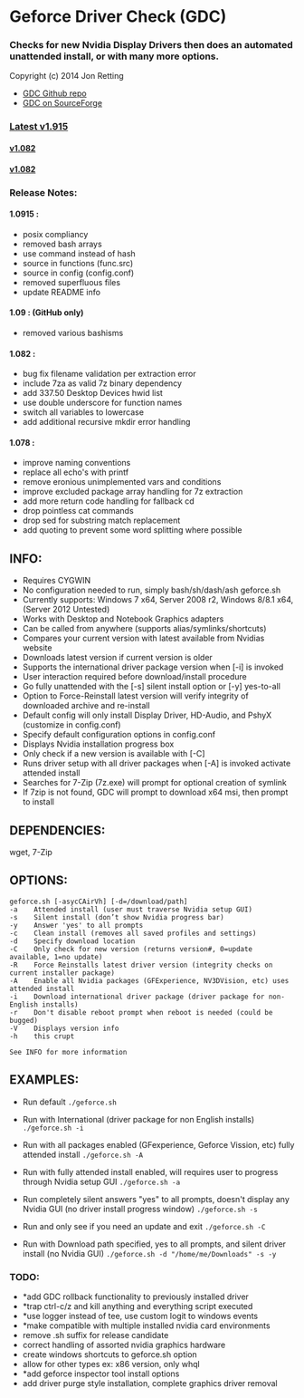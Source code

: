 Geforce Driver Check (GDC)
==========================
### Checks for new Nvidia Display Drivers then does an automated unattended install, or with many more options.
Copyright (c) 2014 Jon Retting

- [GDC Github repo](https://github.com/jonretting/geforce-driver-check)
- [GDC on SourceForge](https://sourceforge.net/projects/geforce-driver-check/)

### [Latest v1.915](https://sourceforge.net/projects/geforce-driver-check/files/latest/download)

#### [v1.082](https://sourceforge.net/projects/geforce-driver-check/files/geforce-driver-check-1.082.zip/download)
#### [v1.082](https://sourceforge.net/projects/geforce-driver-check/files/geforce-driver-check-1.078.zip/download)

### Release Notes:

#### 1.0915 :
- posix compliancy
- removed bash arrays
- use command instead of hash
- source in functions (func.src)
- source in config (config.conf)
- removed superfluous files
- update README info

#### 1.09 : (GitHub only)
- removed various bashisms

#### 1.082 :
- bug fix filename validation per extraction error
- include 7za as valid 7z binary dependency
- add 337.50 Desktop Devices hwid list
- use double underscore for function names
- switch all variables to lowercase
- add additional recursive mkdir error handling

#### 1.078 :
- improve naming conventions
- replace all echo's with printf
- remove eronious unimplemented vars and conditions
- improve excluded package array handling for 7z extraction
- add more return code handling for fallback cd
- drop pointless cat commands
- drop sed for substring match replacement
- add quoting to prevent some word splitting where possible

INFO:
-----
- Requires CYGWIN
- No configuration needed to run, simply bash/sh/dash/ash geforce.sh
- Currently supports: Windows 7 x64, Server 2008 r2, Windows 8/8.1 x64, (Server 2012 Untested)
- Works with Desktop and Notebook Graphics adapters
- Can be called from anywhere (supports alias/symlinks/shortcuts)
- Compares your current version with latest available from Nvidias website
- Downloads latest version if current version is older
- Supports the international driver package version when [-i] is invoked
- User interaction required before download/install procedure
- Go fully unattended with the [-s] silent install option or [-y] yes-to-all
- Option to Force-Reinstall latest version will verify integrity of downloaded archive and re-install
- Default config will only install Display Driver, HD-Audio, and PshyX (customize in config.conf)
- Specify default configuration options in config.conf
- Displays Nvidia installation progress box
- Only check if a new version is available with [-C]
- Runs driver setup with all driver packages when [-A] is invoked activate attended install
- Searches for 7-Zip (7z.exe) will prompt for optional creation of symlink
- If 7zip is not found, GDC will prompt to download x64 msi, then prompt to install

DEPENDENCIES:
-------------
wget, 7-Zip

OPTIONS:
--------
	geforce.sh [-asycCAirVh] [-d=/download/path]
	-a    Attended install (user must traverse Nvidia setup GUI)
	-s    Silent install (don’t show Nvidia progress bar)
	-y    Answer 'yes' to all prompts
	-c    Clean install (removes all saved profiles and settings)
	-d    Specify download location
	-C    Only check for new version (returns version#, 0=update available, 1=no update)
    -R    Force Reinstalls latest driver version (integrity checks on current installer package)
	-A    Enable all Nvidia packages (GFExperience, NV3DVision, etc) uses attended install
	-i    Download international driver package (driver package for non-English installs)
	-r    Don't disable reboot prompt when reboot is needed (could be bugged)
	-V    Displays version info
	-h    this crupt

	See INFO for more information

EXAMPLES:
---------
- Run default
	`./geforce.sh`

- Run with International (driver package for non English installs)
	`./geforce.sh -i`

- Run with all packages enabled (GFexperience, Geforce Vission, etc) fully attended install
	`./geforce.sh -A`

- Run with fully attended install enabled, will requires user to progress through Nvidia setup GUI
	`./geforce.sh -a`

- Run completely silent answers "yes" to all prompts, doesn't display any Nvidia GUI (no driver install progress window)
	`./geforce.sh -s`

- Run and only see if you need an update and exit
	`./geforce.sh -C`

- Run with Download path specified, yes to all prompts, and silent driver install (no Nvidia GUI)
	`./geforce.sh -d "/home/me/Downloads" -s -y`

### TODO:
- *add GDC rollback functionality to previously installed driver
- *trap ctrl-c/z and kill anything and everything script executed
- *use logger instead of tee, use custom logit to windows events
- *make compatible with multiple installed nvidia card environments
- remove .sh suffix for release candidate
- correct handling of assorted nvidia graphics hardware
- create windows shortcuts to geforce.sh option
- allow for other types ex: x86 version, only whql
- *add geforce inspector tool install options
- add driver purge style installation, complete graphics driver removal
